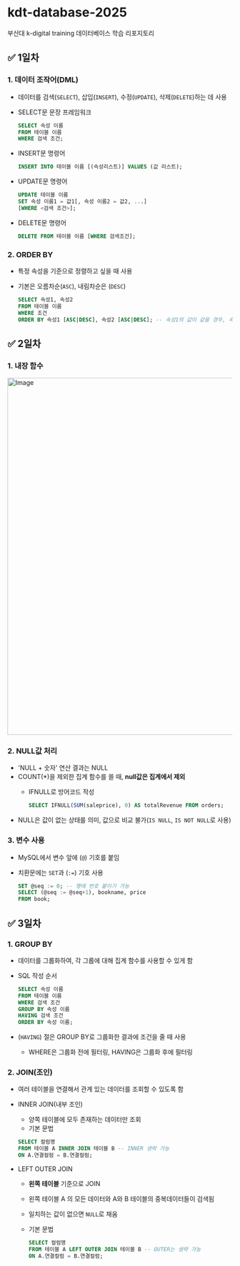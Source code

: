# kdt-database-2025
부산대 k-digital training 데이터베이스 학습 리포지토리

## :white_check_mark: 1일차
### 1. 데이터 조작어(DML)
- 데이터를 검색(`SELECT`), 삽입(`INSERT`), 수정(`UPDATE`), 삭제(`DELETE`)하는 데 사용
- SELECT문 문장 프레임워크
    
    ```sql
    SELECT 속성 이름
    FROM 테이블 이름
    WHERE 검색 조건;
    ```
- INSERT문 명령어

     ```sql
    INSERT INTO 테이블 이름 [(속성리스트)] VALUES (값 리스트);
    ```
- UPDATE문 명령어

     ```sql
    UPDATE 테이블 이름
    SET 속성 이름1 = 값1[, 속성 이름2 = 값2, ...]
    [WHERE <검색 조건>];
    ```
- DELETE문 명령어

    ```sql
    DELETE FROM 테이블 이름 [WHERE 검색조건];
    ```

### 2. ORDER BY
- 특정 속성을 기준으로 정렬하고 싶을 때 사용
- 기본은 오름차순(`ASC`), 내림차순은 (`DESC`)
    
    ```sql
    SELECT 속성1, 속성2
    FROM 테이블 이름
    WHERE 조건
    ORDER BY 속성1 [ASC|DESC], 속성2 [ASC|DESC]; -- 속성1의 값이 같을 경우, 속성2로 정렬
    ```

## :white_check_mark: 2일차
### 1. 내장 함수
<img width="1000" height="800" alt="Image" src="https://github.com/user-attachments/assets/f36c52fe-97b9-40fc-bb01-5a7f777840a7"/>

### 2. NULL값 처리
- 'NULL + 숫자' 연산 결과는 NULL
- COUNT(*)을 제외한 집계 함수를 쓸 때, **null값은 집계에서 제외**
    - IFNULL로 방어코드 작성

        ```sql
        SELECT IFNULL(SUM(saleprice), 0) AS totalRevenue FROM orders;
        ```
- NULL은 값이 없는 상태를 의미, 값으로 비교 불가(`IS NULL`, `IS NOT NULL`로 사용)

### 3. 변수 사용
- MySQL에서 변수 앞에 (`@`) 기호를 붙임
- 치환문에는 `SET`과 (`:=`) 기호 사용
    
    ```sql
    SET @seq := 0; -- 행에 번호 붙이기 가능
    SELECT (@seq := @seq+1), bookname, price
    FROM book;
    ```
## :white_check_mark: 3일차
### 1. GROUP BY
- 데이터를 그룹화하여, 각 그룹에 대해 집계 함수를 사용할 수 있게 함
- SQL 작성 순서

    ```sql
    SELECT 속성 이름
    FROM 테이블 이름
    WHERE 검색 조건
    GROUP BY 속성 이름
    HAVING 검색 조건
    ORDER BY 속성 이름;
    ```
- (`HAVING`) 절은 GROUP BY로 그룹화한 결과에 조건을 줄 때 사용
    - WHERE은 그룹화 전에 필터링, HAVING은 그룹화 후에 필터링

### 2. JOIN(조인)
- 여러 테이블을 연결해서 관계 있는 데이터를 조회할 수 있도록 함
- INNER JOIN(내부 조인)
    - 양쪽 테이블에 모두 존재하는 데이터만 조회
    - 기본 문법

    ```SQL
    SELECT 컬럼명
    FROM 테이블 A INNER JOIN 테이블 B -- INNER 생략 가능
    ON A.연결컬럼 = B.연결컬럼;
    ```
- LEFT OUTER JOIN
    - **왼쪽 테이블** 기준으로 JOIN
    - 왼쪽 테이블 A 의 모든 데이터와 A와 B 테이블의 중복데이터들이 검색됨
    - 일치하는 값이 없으면 `NULL`로 채움
    - 기본 문법

        ```SQL
        SELECT 컬럼명
        FROM 테이블 A LEFT OUTER JOIN 테이블 B -- OUTER는 생략 가능
        ON A.연결컬럼 = B.연결컬럼;
        ```
